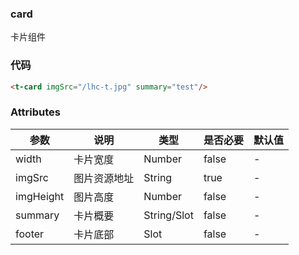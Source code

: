 ### card
卡片组件

### 
<card imgSrc="/UI-libray/1.jpg" summary="生日快乐！"/>
<card imgSrc="/UI-libray/3.jpg" summary="笑一个吧！happy is important"/>

### 代码

```html
<t-card imgSrc="/lhc-t.jpg" summary="test"/>
```

### Attributes

| 参数 | 说明 | 类型 | 是否必要 | 默认值 |
| ---  | --- |   ---   |  ---  | --- |
| width| 卡片宽度| Number | false | - |
| imgSrc | 图片资源地址 | String | true | - |
| imgHeight | 图片高度 | Number| false| - |
| summary | 卡片概要 | String/Slot | false | - |
| footer | 卡片底部 | Slot | false | - |
